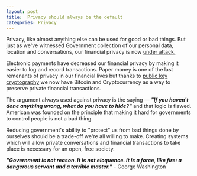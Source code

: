 ```yaml
---
layout: post
title:  Privacy should always be the default
categories: Privacy
---
```


Privacy, like almost anything else can be used for good or bad things. But just as we've witnessed Government collection of our personal data, location and conversations, our financial privacy is now [under attack.](https://www.wired.com/story/tornado-cash-developer-found-guilty-of-laundering-crypto/)

Electronic payments have decreased our financial privacy by making it easier to log and record transactions. 
Paper money is one of the last remenants of privacy in our financial lives but thanks to [public key cryptography](https://nakamotoinstitute.org/library/protecting-privacy-with-electronic-cash/)
we now have Bitcoin and Cryptocurrency as a way to preserve private financial transactions.

The argument always used against privacy is the saying — ***"If you haven't done anything wrong, what do you have to hide?"*** and that logic is flawed. American was founded on the principle that making it hard for governments to control people is not a bad thing. 

Reducing government's ability to "protect" us from bad things done by ourselves should be a trade-off we're all willing to make.
Creating systems which will allow private conversations and financial transactions to take place is necessary for an open, free society.

***"Government is not reason. It is not eloquence. It is a force, like fire: a dangerous servant and a terrible master."*** - George Washington
